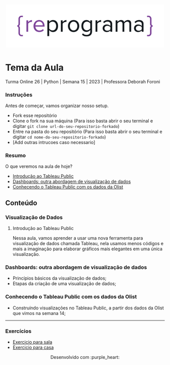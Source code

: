 <h1 align="center">
  <img src="assets/reprograma-fundos-claros.png" alt="logo reprograma" width="500">
</h1>

# Tema da Aula

Turma Online 26 | Python | Semana 15 | 2023 | Professora Deborah Foroni

### Instruções
Antes de começar, vamos organizar nosso setup.
* Fork esse repositório 
* Clone o fork na sua máquina (Para isso basta abrir o seu terminal e digitar `git clone url-do-seu-repositorio-forkado`)
* Entre na pasta do seu repositório (Para isso basta abrir o seu terminal e digitar `cd nome-do-seu-repositorio-forkado`)
* [Add outras intrucoes caso necessario]

### Resumo
O que veremos na aula de hoje?

<a name="ancora"></a>

* [Introdução ao Tableau Public ](#Tema1)
* [Dashboards: outra abordagem de visualização de dados](#Tema2)
* [Conhecendo o Tableau Public com os dados da Olist](#Tema3)

## Conteúdo
### <a id="Tema1"></a>
### Visualização de Dados

1. Introdução ao Tableau Public 
    
    Nessa aula, vamos aprender a usar uma nova ferramenta para visualização de dados chamada Tableau, nela usamos menos códigos e mais a imaginação para elaborar gráficos mais elegantes em uma única visualização.
  
### <a id="Tema2"></a>
### Dashboards: outra abordagem de visualização de dados 
    
* Princípios básicos da visualização de dados;
* Etapas da criação de uma visualização de dados;    



### <a id="Tema3"></a>   
### Conhecendo o Tableau Public com os dados da Olist

* Construíndo visualizações no Tableau Public, a partir dos dados da Olist que vimos na semana 14;


***
### Exercícios 
* [Exercicio para sala](https://github.com/reprograma/on26-python-s15-visualizacao-de-dados/tree/main/exercicios/para-sala)
* [Exercicio para casa](https://github.com/reprograma/on26-python-s15-visualizacao-de-dados/tree/main/exercicios/para-casa)


<p align="center">
Desenvolvido com :purple_heart:  
</p>


